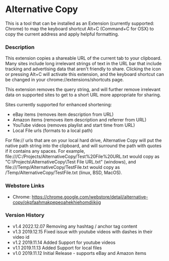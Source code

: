 # Alternative Copy
This is a tool that can be installed as an Extension (currently supported: Chrome) to map the keyboard shortcut Alt+C (Command+C for OSX) to copy the current address and apply helpful formatting.

### Description

This extension copies a shareable URL of the current tab to your clipboard. Many sites include long irrelevant strings of text in the URL bar that include tracking and advertising data that aren't friendly to share. Clicking the icon or pressing Alt+C will activate this extension, and the keyboard shortcut can be changed in your chrome://extensions/shortcuts page.

This extension removes the query string, and will further remove irrelevant data on supported sites to get to a short URL more appropriate for sharing.

Sites currently supported for enhanced shortening:

 - eBay items (removes item description from URL)
 - Amazon items (removes item description and referrer from URL)
 - YouTube videos (removes playlist and start time from URL)
 - Local File urls (formats to a local path)

For file:// urls that are on your local hard drive, Alternative Copy will put the native path string into the clipboard, and will surround the path with quotes if it contains any spaces. For example, file:///C:/Projects/AlternativeCopy/Test%20File%20URL.txt would copy as "C:\Projects\AlternativeCopy\Test File URL.txt" (windows), and file:///Temp/AlternativeCopy/TestFile.txt would copy as /Temp/AlternativeCopy/TestFile.txt (linux, BSD, MacOS).

### Webstore Links

 - Chrome: https://chrome.google.com/webstore/detail/alternative-copy/okpfaahmakpepeoahekhiehomdiikjjg

### Version History

 - v1.4 2022.12.07 Removing any hashtag / anchor tag content
 - v1.3 2019.12.15 Fixed issue with youtube videos with dashes in their video id
 - v1.2 2019.11.14 Added Support for youtube videos
 - v1.1 2019.11.13 Added Support for local files
 - v1.0 2019.11.12 Initial Release - supports eBay and Amazon items
